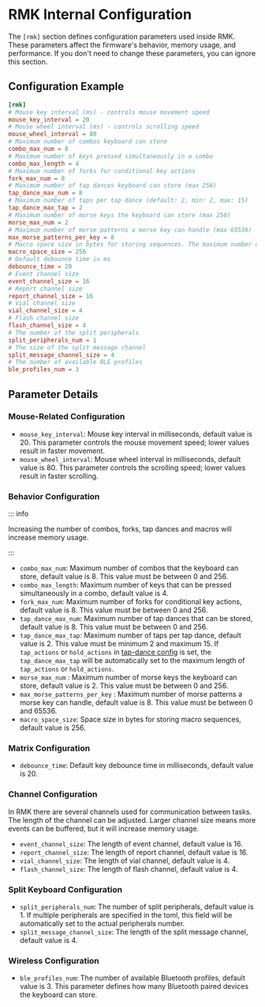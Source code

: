 # RMK Internal Configuration

The `[rmk]` section defines configuration parameters used inside RMK. These parameters affect the firmware's behavior, memory usage, and performance. If you don't need to change these parameters, you can ignore this section.

## Configuration Example

```toml
[rmk]
# Mouse key interval (ms) - controls mouse movement speed
mouse_key_interval = 20
# Mouse wheel interval (ms) - controls scrolling speed
mouse_wheel_interval = 80
# Maximum number of combos keyboard can store
combo_max_num = 8
# Maximum number of keys pressed simultaneously in a combo
combo_max_length = 4
# Maximum number of forks for conditional key actions
fork_max_num = 8
# Maximum number of tap dances keyboard can store (max 256)
tap_dance_max_num = 8
# Maximum number of taps per tap dance (default: 2, min: 2, max: 15)
tap_dance_max_tap = 2
# Maximum number of morse keys the keyboard can store (max 256)
morse_max_num = 2
# Maximum number of morse patterns a morse key can handle (max 65536)
max_morse_patterns_per_key = 8
# Macro space size in bytes for storing sequences. The maximum number of Macros depends on the size of each sequence: All sequences combined need to fit into macro_space_size, the number of macro sequences doesn't matter.
macro_space_size = 256
# Default debounce time in ms
debounce_time = 20
# Event channel size
event_channel_size = 16
# Report channel size
report_channel_size = 16
# Vial channel size
vial_channel_size = 4
# Flash channel size
flash_channel_size = 4
# The number of the split peripherals
split_peripherals_num = 1
# The size of the split message channel
split_message_channel_size = 4
# The number of available BLE profiles
ble_profiles_num = 3
```

## Parameter Details

### Mouse-Related Configuration

- `mouse_key_interval`: Mouse key interval in milliseconds, default value is 20. This parameter controls the mouse movement speed; lower values result in faster movement.
- `mouse_wheel_interval`: Mouse wheel interval in milliseconds, default value is 80. This parameter controls the scrolling speed; lower values result in faster scrolling.

### Behavior Configuration

::: info

Increasing the number of combos, forks, tap dances and macros will increase memory usage.

:::

- `combo_max_num`: Maximum number of combos that the keyboard can store, default value is 8. This value must be between 0 and 256.
- `combo_max_length`: Maximum number of keys that can be pressed simultaneously in a combo, default value is 4.
- `fork_max_num`: Maximum number of forks for conditional key actions, default value is 8. This value must be between 0 and 256.
- `tap_dance_max_num`: Maximum number of tap dances that can be stored, default value is 8. This value must be between 0 and 256.
- `tap_dance_max_tap`: Maximum number of taps per tap dance, default value is 2. This value must be minimum 2 and maximum 15. If `tap_actions` or `hold_actions` in [tap-dance config](./behavior.md#tap-dance) is set, the `tap_dance_max_tap` will be automatically set to the maximum length of `tap_actions` or `hold_actions`.
- `morse_max_num` : Maximum number of morse keys the keyboard can store, default value is 2. This value must be between 0 and 256.
- `max_morse_patterns_per_key` : Maximum number of morse patterns a morse key can handle, default value is 8. This value must be between 0 and 65536.
- `macro_space_size`: Space size in bytes for storing macro sequences, default value is 256.

### Matrix Configuration

- `debounce_time`: Default key debounce time in milliseconds, default value is 20.

### Channel Configuration

In RMK there are several channels used for communication between tasks. The length of the channel can be adjusted. Larger channel size means more events can be buffered, but it will increase memory usage.

- `event_channel_size`: The length of event channel, default value is 16.
- `report_channel_size`: The length of report channel, default value is 16.
- `vial_channel_size`: The length of vial channel, default value is 4.
- `flash_channel_size`: The length of flash channel, default value is 4.

### Split Keyboard Configuration

- `split_peripherals_num`: The number of split peripherals, default value is 1. If multiple peripherals are specified in the toml, this field will be automatically set to the actual peripherals number.
- `split_message_channel_size`: The length of the split message channel, default value is 4.

### Wireless Configuration

- `ble_profiles_num`: The number of available Bluetooth profiles, default value is 3. This parameter defines how many Bluetooth paired devices the keyboard can store.
